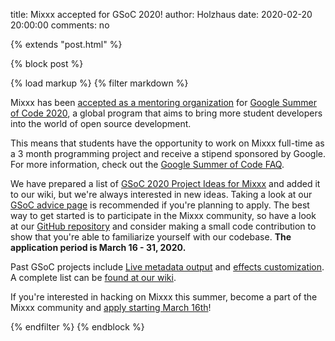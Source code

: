 title: Mixxx accepted for GSoC 2020!
author: Holzhaus
date: 2020-02-20 20:00:00
comments: no

{% extends "post.html" %}

{% block post %}

{% load markup %}
{% filter markdown %}

Mixxx has been [accepted as a mentoring organization](https://summerofcode.withgoogle.com/organizations/6577142898360320/) for [Google Summer of Code 2020](https://summerofcode.withgoogle.com/), a global program that aims to bring more student developers into the world of open source development.

This means that students have the opportunity to work on Mixxx full-time as a 3 month programming project and receive a stipend sponsored by Google. For more information, check out the [Google Summer of Code FAQ](https://developers.google.com/open-source/gsoc/faq#students).

We have prepared a list of [GSoC 2020 Project Ideas for Mixxx](https://mixxx.org/wiki/doku.php/gsoc2020ideas) and added it to our wiki, but we're always interested in new ideas. Taking a look at our [GSoC advice page](https://mixxx.org/wiki/doku.php/gsocadvice) is recommended if you're planning to apply. The best way to get started is to participate in the Mixxx community, so have a look at our [GitHub repository](https://github.com/mixxxdj/mixxx) and consider making a small code contribution to show that you're able to familiarize yourself with our codebase.
**The application period is March 16 - 31, 2020.**

Past GSoC projects include [Live metadata output](https://mixxx.org/wiki/doku.php/live_metadata_output) and [effects customization](https://mixxx.org/wiki/doku.php/effects_customization). A complete list can be [found at our wiki](https://mixxx.org/wiki/doku.php/gsoc).

If you're interested in hacking on Mixxx this summer, become a part of the Mixxx community and [apply starting March 16th](https://summerofcode.withgoogle.com/organizations/6577142898360320/)!

{% endfilter %}
{% endblock %}
